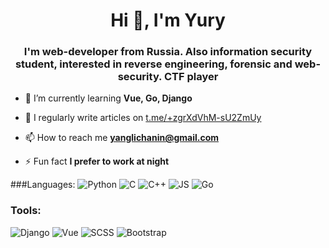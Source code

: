 <h1 align="center">Hi 👋, I'm Yury</h1>
<h3 align="center">I'm web-developer from Russia. Also information security student, interested in reverse engineering, forensic and web-security. CTF player</h3>

- 🌱 I’m currently learning **Vue, Go, Django**

- 📝 I regularly write articles on [t.me/+zgrXdVhM-sU2ZmUy](t.me/+zgrXdVhM-sU2ZmUy)

- 📫 How to reach me **yanglichanin@gmail.com**

- ⚡ Fun fact **I prefer to work at night**

###Languages:
![Python](https://img.shields.io/badge/-Python-090909?style=for-the-badge&logo=python&logoColor=yellow) ![C](https://img.shields.io/badge/-C-090909?style=for-the-badge&logo=C&logoColor=blue) ![C++](https://img.shields.io/badge/-C++-090909?style=for-the-badge&logo=C%2b%2b&logoColor=blue) ![JS](https://img.shields.io/badge/-JavaScript-090909?style=for-the-badge&logo=javascript) ![Go](https://img.shields.io/badge/-GO-090909?style=for-the-badge&logo=go)

### Tools:

![Django](https://img.shields.io/badge/-Django-090909?style=for-the-badge&logo=django&logoColor=20aa76) ![Vue](https://img.shields.io/badge/-Vue-090909?style=for-the-badge&logo=vuedotjs&logoColor=20aa76) ![SCSS](https://img.shields.io/badge/-Scss-090909?style=for-the-badge&logo=sass) ![Bootstrap](https://img.shields.io/badge/-Bootstrap-090909?style=for-the-badge&logo=Bootstrap)
